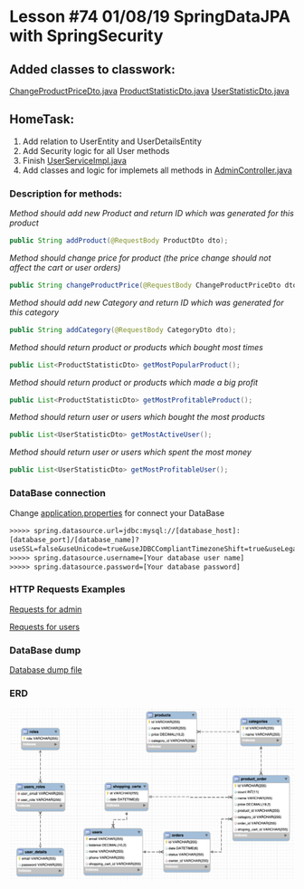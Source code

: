 # Lesson #74 01/08/19 SpringDataJPA with SpringSecurity

## Added classes to classwork:
[ChangeProductPriceDto.java](https://github.com/java-3-haifa/-74_01_08_19_Spring_Data_JPA_Spring_Security/blob/master/src/main/java/com/telran/telranshopspringdata/controller/dto/ChangeProductPriceDto.java)
[ProductStatisticDto.java](https://github.com/java-3-haifa/-74_01_08_19_Spring_Data_JPA_Spring_Security/blob/master/src/main/java/com/telran/telranshopspringdata/controller/dto/ProductStatisticDto.java)
[UserStatisticDto.java](https://github.com/java-3-haifa/-74_01_08_19_Spring_Data_JPA_Spring_Security/blob/master/src/main/java/com/telran/telranshopspringdata/controller/dto/UserStatisticDto.java)

## HomeTask:
1. Add relation to UserEntity and UserDetailsEntity
2. Add Security logic for all User methods
3. Finish [UserServiceImpl.java](https://github.com/java-3-haifa/-74_01_08_19_Spring_Data_JPA_Spring_Security/blob/master/src/main/java/com/telran/telranshopspringdata/service/UserServiceImpl.java)
4. Add classes and logic for implemets all methods in [AdminController.java](https://github.com/java-3-haifa/-74_01_08_19_Spring_Data_JPA_Spring_Security/blob/master/src/main/java/com/telran/telranshopspringdata/controller/AdminController.java)

### Description for methods:

*Method should add new Product and return ID which was generated for this product*
```java
public String addProduct(@RequestBody ProductDto dto);
```

*Method should change price for product (the price change should not affect the cart or user orders)*
```java
public String changeProductPrice(@RequestBody ChangeProductPriceDto dto);
```

*Method should add new Category and return ID which was generated for this category*
```java
public String addCategory(@RequestBody CategoryDto dto);
```

*Method should return product or products which bought most times*
```java
public List<ProductStatisticDto> getMostPopularProduct();
```

*Method should return product or products which made a big profit*
```java
public List<ProductStatisticDto> getMostProfitableProduct();
```

*Method should return user or users which bought the most products*
```java
public List<UserStatisticDto> getMostActiveUser();
```

*Method should return user or users which spent the most money*
```java
public List<UserStatisticDto> getMostProfitableUser();
```

### DataBase connection
Change [application.properties](https://github.com/java-3-haifa/-74_01_08_19_Spring_Data_JPA_Spring_Security/blob/master/src/main/resources/application.properties) for connect your DataBase

```properties
>>>>> spring.datasource.url=jdbc:mysql://[database_host]:[database_port]/[database_name]?useSSL=false&useUnicode=true&useJDBCCompliantTimezoneShift=true&useLegacyDatetimeCode=false&serverTimezone=UTC
>>>>> spring.datasource.username=[Your database user name]
>>>>> spring.datasource.password=[Your database password]
```

### HTTP Requests Examples
[Requests for admin](https://github.com/java-3-haifa/-74_01_08_19_Spring_Data_JPA_Spring_Security/blob/master/RequestsAdmin.http)

[Requests for users](https://github.com/java-3-haifa/-74_01_08_19_Spring_Data_JPA_Spring_Security/blob/master/RequestsUser.http)

### DataBase dump

[Database dump file](https://github.com/java-3-haifa/-74_01_08_19_Spring_Data_JPA_Spring_Security/blob/master/database_dump.sql)

### ERD
![database schema](https://github.com/java-3-haifa/-74_01_08_19_Spring_Data_JPA_Spring_Security/blob/master/ERD.png)
